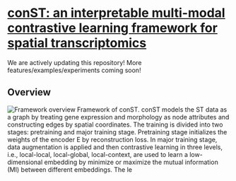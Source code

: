 # [conST: an interpretable multi-modal contrastive learning framework for spatial transcriptomics](https://www.biorxiv.org/content/10.1101/2022.01.14.476408v1)
We are actively updating this repository! More features/examples/experiments coming soon!

## Overview

![Framework overview](imgs/conST-workflow.png)
Framework of conST. conST models the ST data as a graph by treating gene expression and
morphology as node attributes and constructing edges by spatial coordinates. The training is divided into
two stages: pretraining and major training stage. Pretraining stage initializes the weights of the encoder E
by reconstruction loss. In major training stage, data augmentation is applied and then contrastive learning
in three levels, i.e., local-local, local-global, local-context, are used to learn a low-dimensional embedding by
minimize or maximize the mutual information (MI) between different embeddings. The le